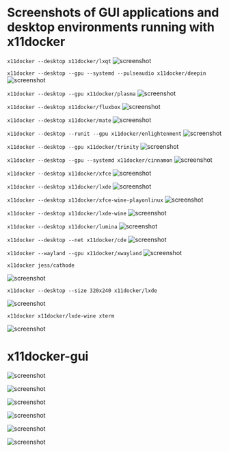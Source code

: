 # Screenshots of GUI applications and desktop environments running with x11docker 

`x11docker --desktop x11docker/lxqt`
![screenshot](screenshot-lxqt.png "LXQT desktop running in Xnest window using x11docker")

`x11docker --desktop --gpu --systemd --pulseaudio x11docker/deepin`
![screenshot](screenshot-deepin.png "deepin desktop running in Weston and Xwayland window using x11docker")

`x11docker --desktop --gpu x11docker/plasma`
![screenshot](screenshot-plasma.png "plasma desktop running in Weston window using x11docker")

`x11docker --desktop x11docker/fluxbox`
![screenshot](screenshot-fluxbox.png "fluxbox window manager running in Xephyr window using x11docker")

`x11docker --desktop x11docker/mate`
![screenshot](screenshot-mate.png "Mate desktop running in Xnest window using x11docker")

`x11docker --desktop --runit --gpu x11docker/enlightenment`
![screenshot](screenshot-enlightenment.png "enlightenment window manager running in Weston window using x11docker")

`x11docker --desktop --gpu x11docker/trinity`
![screenshot](screenshot-trinity.png "Trinity desktop")

`x11docker --desktop --gpu --systemd x11docker/cinnamon`
![screenshot](screenshot-cinnamon.png "Cinnamon desktop started with systemd")

`x11docker --desktop x11docker/xfce`
![screenshot](screenshot-xfce.png "Xfce desktop running in Xephyr window using x11docker")

`x11docker --desktop x11docker/lxde`
![screenshot](screenshot-lxde.png "LXDE desktop running in Xephyr window using x11docker")

`x11docker --desktop x11docker/xfce-wine-playonlinux`
![screenshot](screenshot-xfce-wine-playonlinux.png "xfce-wine-playonlinux desktop running in Xephyr window using x11docker")

`x11docker --desktop x11docker/lxde-wine`
![screenshot](screenshot-lxde-wine.png "lxde-wine desktop running in Xephyr window using x11docker")

`x11docker --desktop x11docker/lumina`
![screenshot](screenshot-lumina.png "lumina desktop running in Xephyr window using x11docker")

`x11docker --desktop --net x11docker/cde`
![screenshot](screenshot-cde.png "CDE desktop running in Xephyr window using x11docker")

`x11docker --wayland --gpu x11docker/xwayland`
![screenshot](screenshot-xwayland.png "Xwayland in docker with fvwm desktop in Weston window")

`x11docker jess/cathode`

![screenshot](screenshot-retroterm.png "cool retro term running in Xpra window using x11docker")

`x11docker --desktop --size 320x240 x11docker/lxde`

![screenshot](screenshot-lxde-small.png "LXDE desktop in Xephyr window using x11docker")

`x11docker x11docker/lxde-wine xterm`

![screenshot](screenshot-xpra-pstree.png "xterm showing pstree in xpra window using x11docker")

# x11docker-gui

![screenshot](x11docker-gui.png "x11docker GUI main")

![screenshot](x11docker-developer.png "x11docker GUI developer options")

![screenshot](x11docker-security.png "x11docker GUI security")

![screenshot](x11docker-server.png "x11docker GUI x server options")

![screenshot](x11docker-dependencies.png "x11docker GUI dependencies")

![screenshot](x11docker_gross.png "x11docker logo")
